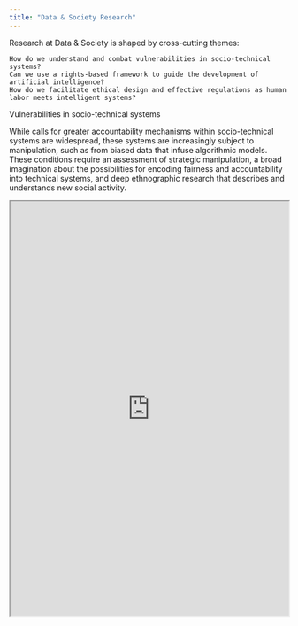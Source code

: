 ```yaml
---
title: "Data & Society Research"
---
```


Research at Data & Society is shaped by cross-cutting themes:

    How do we understand and combat vulnerabilities in socio-technical systems?
    Can we use a rights-based framework to guide the development of artificial intelligence?
    How do we facilitate ethical design and effective regulations as human labor meets intelligent systems?

Vulnerabilities in socio-technical systems

While calls for greater accountability mechanisms within socio-technical systems are widespread, these systems are increasingly subject to manipulation, such as from biased data that infuse algorithmic models. These conditions require an assessment of strategic manipulation, a broad imagination about the possibilities for encoding fairness and accountability into technical systems, and deep ethnographic research that describes and understands new social activity.

<iframe height="750" width="100%" src="https://ewelton.github.io/ktest/wiki.html#Data%20&%20Society%20Research"></iframe>
